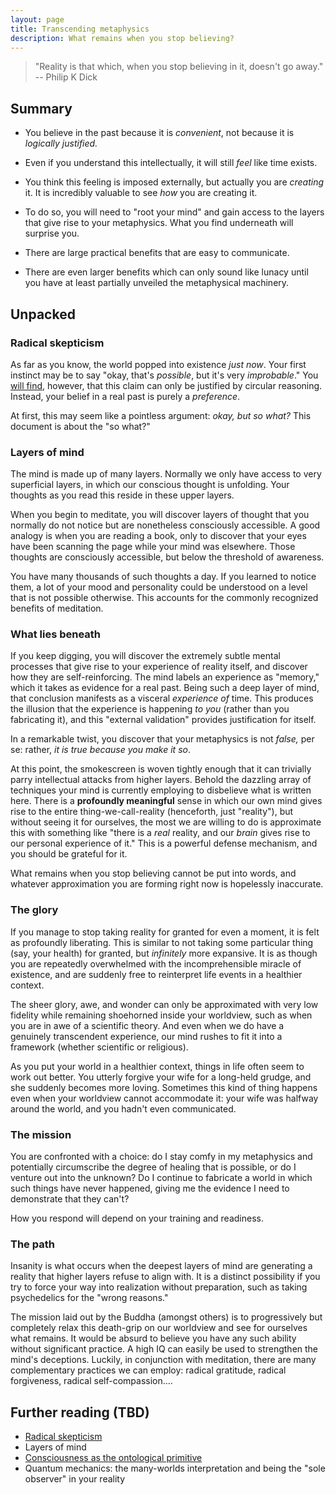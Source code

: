 ```yaml
---
layout: page
title: Transcending metaphysics
description: What remains when you stop believing?
---
```


> "Reality is that which, when you stop believing in it, doesn't go away." --
Philip K Dick

## Summary

* You believe in the past because it is *convenient*, not because it
is *logically justified.*

* Even if you understand this intellectually, it will still *feel* like
time exists.

* You think this feeling is imposed externally, but actually you are
*creating* it. It is incredibly valuable to see *how* you are creating it.

* To do so, you will need to "root your mind" and gain access to the
layers that give rise to your metaphysics. What you find underneath
will surprise you.

* There are large practical benefits that are easy to communicate.

* There are even larger benefits which can only sound like lunacy until
you have at least partially unveiled the metaphysical machinery.

## Unpacked

### Radical skepticism

As far as you know, the world popped into existence *just now*. Your
first instinct may be to say "okay, that's *possible*, but it's very
*improbable*." You [will find](pages/radical-skepticism.html), however,
that this claim can only be justified by circular reasoning. Instead,
your belief in a real past is purely a *preference*.

At first, this may seem like a pointless argument: *okay, but so what?*
This document is about the "so what?"


### Layers of mind

The mind is made up of many layers. Normally we only have access to
very superficial layers, in which our conscious thought is
unfolding. Your thoughts as you read this reside in these upper layers.

When you begin to meditate, you will discover layers of thought that
you normally do not notice but are nonetheless consciously accessible.
A good analogy is when you are reading a book, only to discover
that your eyes have been scanning the page while your mind was
elsewhere. Those thoughts are consciously accessible, but below the
threshold of awareness.

You have many thousands of such thoughts a day. If you learned to notice
them, a lot of your mood and personality could be understood on a level
that is not possible otherwise. This accounts for the commonly
recognized benefits of meditation.

### What lies beneath

If you keep digging, you will discover the extremely subtle mental
processes that give rise to your experience of reality itself, and
discover how they are self-reinforcing. The mind labels an experience
as "memory," which it takes as evidence for a real past. Being such a
deep layer of mind, that conclusion manifests as a visceral *experience
of* time. This produces the illusion that the experience is happening
*to you* (rather than you fabricating it), and this "external
validation" provides justification for itself.

In a remarkable twist, you discover that your metaphysics is not
*false,* per se: rather, *it is true because you make it so*.

At this point, the smokescreen is woven tightly enough that it can
trivially parry intellectual attacks from higher layers. Behold the
dazzling array of techniques your mind is currently employing to
disbelieve what is written here. There is a **profoundly meaningful**
sense in which our own mind gives rise to the entire
thing-we-call-reality (henceforth, just "reality"),
but without seeing it for ourselves, the most we are willing to do is
approximate this with something like "there is a *real* reality, and our
*brain* gives rise to our personal experience of it." This is a powerful
defense mechanism, and you should be grateful for it.

What remains when you stop believing cannot be put into words, and
whatever approximation you are forming right now is hopelessly
inaccurate.

### The glory

If you manage to stop taking reality for granted for even a moment, it
is felt as profoundly liberating. This is similar to not taking some
particular thing (say, your health) for granted, but *infinitely* more
expansive. It is as though you are repeatedly overwhelmed with the
incomprehensible miracle of existence, and are suddenly free to
reinterpret life events in a healthier context.

The sheer glory, awe, and wonder can only be approximated with very
low fidelity while remaining shoehorned inside your worldview, such as
when you are in awe of a scientific theory. And even
when we do have a genuinely transcendent experience, our mind rushes
to fit it into a framework (whether scientific or religious).

As you put your world in a healthier context, things in life often seem
to work out better. You utterly forgive your wife for a long-held
grudge, and she suddenly becomes more loving. Sometimes this kind of
thing happens even when your worldview cannot accommodate it: your wife
was halfway around the world, and you hadn't even communicated.

### The mission

You are confronted with a choice: do I stay comfy in my metaphysics
and potentially circumscribe the degree of healing that is possible,
or do I venture out into the unknown? Do I continue to fabricate a
world in which such things have never happened, giving me the evidence
I need to demonstrate that they can't?

How you respond will depend on your training and readiness.

### The path

Insanity is what occurs when the deepest layers of mind are generating
a reality that higher layers refuse to align with. It is a distinct
possibility if you try to force your way into realization without
preparation, such as taking psychedelics for the "wrong reasons."

The mission laid out by the Buddha (amongst others) is to progressively
but completely relax this death-grip on our worldview and see for
ourselves what remains. It would be absurd to believe you have any
such ability without significant practice. A high IQ can easily be used
to strengthen the mind's deceptions. Luckily, in conjunction with
meditation, there are many complementary practices we can employ:
radical gratitude, radical forgiveness, radical self-compassion....


## Further reading (TBD)

* [Radical skepticism](radical-skepticism.html)
* Layers of mind
* [Consciousness as the ontological primitive](consciousness.html)
* Quantum mechanics: the many-worlds interpretation and being the
"sole observer" in your reality
